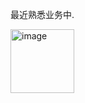 最近熟悉业务中.

<img width="102" alt="image" src="https://github.com/user-attachments/assets/04a0e289-0c0b-4dc3-bd4b-ba6c947ed31d" />
